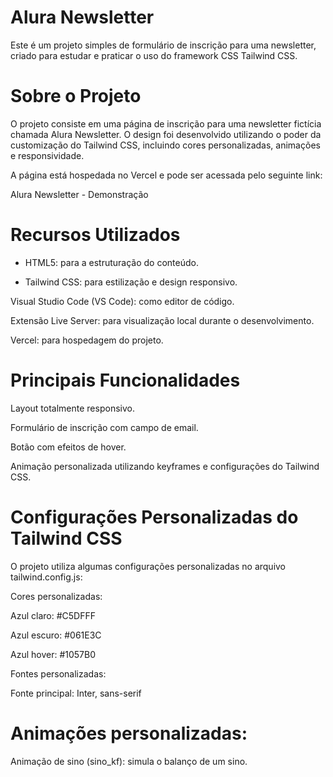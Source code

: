 # Alura Newsletter

Este é um projeto simples de formulário de inscrição para uma newsletter, criado para estudar e praticar o uso do framework CSS Tailwind CSS.

# Sobre o Projeto

O projeto consiste em uma página de inscrição para uma newsletter fictícia chamada Alura Newsletter. O design foi desenvolvido utilizando o poder da customização do Tailwind CSS, incluindo cores personalizadas, animações e responsividade.

A página está hospedada no Vercel e pode ser acessada pelo seguinte link:

Alura Newsletter - Demonstração

# Recursos Utilizados

- HTML5: para a estruturação do conteúdo.

- Tailwind CSS: para estilização e design responsivo.

Visual Studio Code (VS Code): como editor de código.

Extensão Live Server: para visualização local durante o desenvolvimento.

Vercel: para hospedagem do projeto.

# Principais Funcionalidades

Layout totalmente responsivo.

Formulário de inscrição com campo de email.

Botão com efeitos de hover.

Animação personalizada utilizando keyframes e configurações do Tailwind CSS.

# Configurações Personalizadas do Tailwind CSS

O projeto utiliza algumas configurações personalizadas no arquivo tailwind.config.js:

Cores personalizadas:

Azul claro: #C5DFFF

Azul escuro: #061E3C

Azul hover: #1057B0

Fontes personalizadas:

Fonte principal: Inter, sans-serif

# Animações personalizadas:

Animação de sino (sino_kf): simula o balanço de um sino.